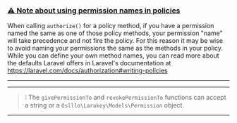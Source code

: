 ### <u>⚠️ Note about using permission names in policies</u>

When calling `authorize()` for a policy method, if you have a permission named the same as one of those policy methods, your permission "name" will take precedence and not fire the policy. For this reason it may be wise to avoid naming your permissions the same as the methods in your policy. While you can define your own method names, you can read more about the defaults Laravel offers in Laravel's documentation at https://laravel.com/docs/authorization#writing-policies

---

---

> ❕ The `givePermissionTo` and `revokePermissionTo` functions can accept a
string or a `Oslllo\Larakey\Models\Permission` object.

---
